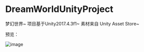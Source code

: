 # DreamWorldUnityProject
梦幻世界~ 项目基于Unity2017.4.3f1~ 素材来自 Unity Asset Store~

预览：

![image](https://github.com/xianyinlove/DreamWorldUnityProject/blob/master/DreamWorldProject/build/view.jpg)